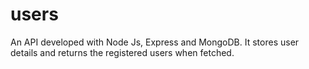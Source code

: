 # users
An API developed with Node Js, Express and MongoDB.
It stores user details and returns the registered users when fetched.
